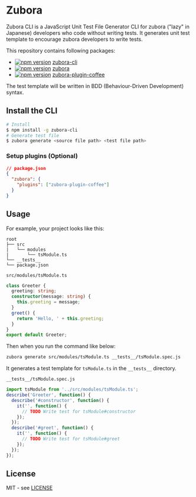 # Zubora

Zubora CLI is a JavaScript Unit Test File Generator CLI for zubora ("lazy" in Japanese) developers who code without writing tests. It generates unit test template to encourage zubora developers to write tests.

This repository contains following packages:

- [![npm version](https://badge.fury.io/js/zubora-cli.svg)](https://badge.fury.io/js/zubora-cli) [zubora-cli](https://www.npmjs.com/package/zubora-cli)
- [![npm version](https://badge.fury.io/js/zubora.svg)](https://badge.fury.io/js/zubora) [zubora](https://www.npmjs.com/package/zubora)
- [![npm version](https://badge.fury.io/js/zubora-plugin-coffee.svg)](https://badge.fury.io/js/zubora-plugin-coffee) [zubora-plugin-coffee](https://www.npmjs.com/package/zubora-plugin-coffee)

The test template will be written in BDD (Behaviour-Driven Development) syntax.

## Install the CLI

```sh
# Install
$ npm install -g zubora-cli
# Generate test file
$ zubora generate <source file path> <test file path>
```

### Setup plugins (Optional)

```json
// package.json
{
  "zubora": {
    "plugins": ["zubora-plugin-coffee"]
  }
}
```

## Usage

For example, your project looks like this:

```null
root
├── src
|   └── modules
|       └── tsModule.ts
└── __tests__
└── package.json
```

`src/modules/tsModule.ts`

```typescript
class Greeter {
  greeting: string;
  constructor(message: string) {
    this.greeting = message;
  }
  greet() {
    return 'Hello, ' + this.greeting;
  }
}
export default Greeter;
```

Then when you run the command like below:

```sh
zubora generate src/modules/tsModule.ts __tests__/tsModule.spec.js
```

It generates a test template for `tsModule.ts` in the `__tests__` directory.

`__tests__/tsModule.spec.js`

```javascript
import tsModule from '../src/modules/tsModule.ts';
describe('Greeter', function() {
  describe('#constructor', function() {
    it('', function() {
      // TODO Write test for tsModule#constructor
    });
  });
  describe('#greet', function() {
    it('', function() {
      // TODO Write test for tsModule#greet
    });
  });
});
```

## License

MIT - see [LICENSE](https://github.com/wataruoguchi/zubora/blob/master/LICENSE)
